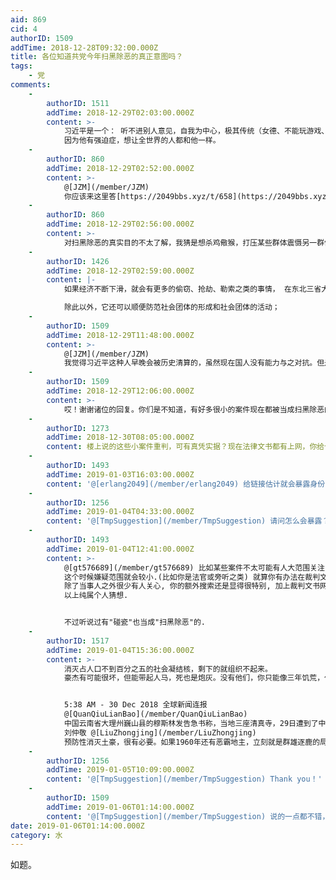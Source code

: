```yaml
---
aid: 869
cid: 4
authorID: 1509
addTime: 2018-12-28T09:32:00.000Z
title: 各位知道共党今年扫黑除恶的真正意图吗？
tags:
    - 党
comments:
    -
        authorID: 1511
        addTime: 2018-12-29T02:03:00.000Z
        content: >-
            习近平是一个： 听不进别人意见，自我为中心，极其传统（女德、不能玩游戏、不能黄赌毒等）的人。 所以你就知道是为什么了。
            因为他有强迫症，想让全世界的人都和他一样。
    -
        authorID: 860
        addTime: 2018-12-29T02:52:00.000Z
        content: >-
            @[JZM](/member/JZM)
            你应该来这里答[https://2049bbs.xyz/t/658](https://2049bbs.xyz/t/658)
    -
        authorID: 860
        addTime: 2018-12-29T02:56:00.000Z
        content: >-
            对扫黑除恶的真实目的不太了解，我猜是想杀鸡儆猴，打压某些群体震慑另一群体，刷存在感，比如说某些大学生？回头看看这个演讲，神TM预言帝[https://2049bbs.xyz/t/451](https://2049bbs.xyz/t/451)
    -
        authorID: 1426
        addTime: 2018-12-29T02:59:00.000Z
        content: |-
            如果经济不断下滑，就会有更多的偷窃、抢劫、勒索之类的事情， 在东北三省大规模的国企职工下岗时期，团伙勒索情况就比较多；

            除此以外，它还可以顺便防范社会团体的形成和社会团体的活动；
    -
        authorID: 1509
        addTime: 2018-12-29T11:48:00.000Z
        content: >-
            @[JZM](/member/JZM)
            我觉得习近平这种人早晚会被历史清算的，虽然现在国人没有能力与之对抗。但是，佛家的的因果循环来说，他下辈子应该会遭到报应的。
    -
        authorID: 1509
        addTime: 2018-12-29T12:06:00.000Z
        content: >-
            哎！谢谢诸位的回复。你们是不知道，有好多很小的案件现在都被当成扫黑除恶的案子来办，全都是重判，比如一个小小的打架案件也判四五年！我就想知道中国要到什么时候才能走上司法独立，不受党的控制。让那些犯了罪的人去受到公平、公开且真正的法制惩罚，而那些本该无罪的人，不应该受到“法治”不公平的刑罚。
    -
        authorID: 1273
        addTime: 2018-12-30T08:05:00.000Z
        content: 楼上说的这些小案件重判，可有真凭实据？现在法律文书都有上网，你给个链接呗。
    -
        authorID: 1493
        addTime: 2019-01-03T16:03:00.000Z
        content: '@[erlang2049](/member/erlang2049) 给链接估计就会暴露身份'
    -
        authorID: 1256
        addTime: 2019-01-04T04:33:00.000Z
        content: '@[TmpSuggestion](/member/TmpSuggestion) 请问怎么会暴露？想学习一个'
    -
        authorID: 1493
        addTime: 2019-01-04T12:41:00.000Z
        content: >-
            @[gt576689](/member/gt576689) 比如某些案件不太可能有人大范围关注, 然后你贴出一个文书链接,
            这个时候嫌疑范围就会较小.(比如你是法官或旁听之类) 就算你有办法在裁判文书网上搜一个跟你毫无关联的文书, 因为大部分案件都是具体的,
            除了当事人之外很少有人关心, 你的额外搜索还是显得很特别, 加上裁判文书网都是朝廷网站, 也许会有更多的访问日志记录之类.
            以上纯属个人猜想.


            不过听说过有"碰瓷"也当成"扫黑除恶"的.
    -
        authorID: 1517
        addTime: 2019-01-04T15:36:00.000Z
        content: >-
            消灭占人口不到百分之五的社会凝结核，剩下的就组织不起来。
            豪杰有可能很坏，但能带起人马，死也是炮灰。没有他们，你只能像三年饥荒，作为菜人饿死在家门口。


            5:38 AM - 30 Dec 2018 全球新闻连报
            @[QuanQiuLianBao](/member/QuanQiuLianBao)
            中国云南省大理州巍山县的穆斯林发告急书称，当地三座清真寺，29日遭到了中国当局大批武警的封堵和拆毁。据称，巍山县曾被中国当局评为民族团结示范县，当地民众在告急书中表示，对当局的这一暴力行径感到心痛。#清真寺#宗教打压#中国
            刘仲敬 @[LiuZhongjing](/member/LiuZhongjing)
            预防性消灭土豪，很有必要。如果1960年还有恶霸地主，立刻就是群雄逐鹿的局面。只有无产阶级，事情就闹不大了。贵匪显然已经算准了该消灭的几亿人，英明地推动预防性社会工程。民小还是一如既往地找不到感觉，逼逼什么宗教自由。
    -
        authorID: 1256
        addTime: 2019-01-05T10:09:00.000Z
        content: '@[TmpSuggestion](/member/TmpSuggestion) Thank you！'
    -
        authorID: 1509
        addTime: 2019-01-06T01:14:00.000Z
        content: '@[TmpSuggestion](/member/TmpSuggestion) 说的一点都不错，是真的事，为你鼓掌。'
date: 2019-01-06T01:14:00.000Z
category: 水
---
```


如题。

